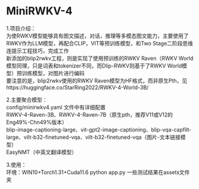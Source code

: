 # MiniRWKV-4
1.项目介绍：<br>
为使RWKV模型能够具有图文描述，对话，推理等多模态图文能力，主要使用了RWKV作为LLM模型，再配合CLIP，VIT等预训练模型，和Two Stage二阶段思维连提示工程技巧，完成工作 <br>
新添加的blip2rwkv工程，则是实现了使用预训练的RWKV Raven（RWKV World模型同理，只是词表和tokenizer不同，而Dlip-RWKV则基于了RWKV World模型）预训练模型，对图片进行编码  <br>
要注意的是，blip2rwkv使用的RWKV Raven模型为HF格式，而非原生Pth，见https://huggingface.co/StarRing2022/RWKV-4-World-3B/ <br>

2.主要聚合模型：<br>
config/minirwkv4.yaml 文件中有详细配置<br>
RWKV-4-Raven-3B、RWKV-4-Raven-7B（原生pth，推荐V11或V12的Eng49%-Chn49%版本）<br>
blip-image-captioning-large、vit-gpt2-image-captioning、blip-vqa-capfilt-large、vilt-b32-finetuned-vqa、vilt-b32-finetuned-vqa（图片-文本链接模型）<br>
EasyNMT（中英文翻译模型）

3.使用：<br>
环境：WIN10+Torch1.31+Cuda11.6
python app.py
一些测试结果在assets文件夹
